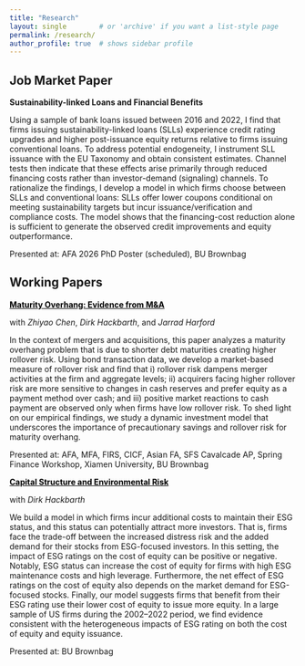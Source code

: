 ```yaml
---
title: "Research"
layout: single        # or 'archive' if you want a list-style page
permalink: /research/
author_profile: true  # shows sidebar profile
---
```




## Job Market Paper
**Sustainability-linked Loans and Financial Benefits**

Using a sample of bank loans issued between 2016 and 2022, I find that firms issuing sustainability-linked loans
(SLLs) experience credit rating upgrades and higher post-issuance equity returns relative to firms issuing conventional
loans. To address potential endogeneity, I instrument SLL issuance with the EU Taxonomy and obtain
consistent estimates. Channel tests then indicate that these effects arise primarily through reduced financing
costs rather than investor-demand (signaling) channels. To rationalize the findings, I develop a model in which
firms choose between SLLs and conventional loans: SLLs offer lower coupons conditional on meeting sustainability
targets but incur issuance/verification and compliance costs. The model shows that the financing-cost reduction
alone is sufficient to generate the observed credit improvements and equity outperformance.

Presented at: AFA 2026 PhD Poster (scheduled), BU Brownbag

## Working Papers

**<a href="https://papers.ssrn.com/sol3/papers.cfm?abstract_id=4280419" style="color: black; text-decoration: underline;text-decoration-style: solid;">Maturity Overhang: Evidence from M&A</a>**

with _Zhiyao Chen_, _Dirk Hackbarth_, and _Jarrad Harford_

In the context of mergers and acquisitions, this paper analyzes a maturity overhang problem that is due to shorter
debt maturities creating higher rollover risk. Using bond transaction data, we develop a market-based measure of
rollover risk and find that i) rollover risk dampens merger activities at the firm and aggregate levels; ii) acquirers
facing higher rollover risk are more sensitive to changes in cash reserves and prefer equity as a payment method
over cash; and iii) positive market reactions to cash payment are observed only when firms have low rollover risk.
To shed light on our empirical findings, we study a dynamic investment model that underscores the importance
of precautionary savings and rollover risk for maturity overhang.

Presented at: AFA, MFA, FIRS, CICF, Asian FA, SFS Cavalcade AP, Spring Finance Workshop, Xiamen University, BU Brownbag

**<a href="https://www.dropbox.com/scl/fi/9c58ardi3r066gkdpagpp/main.pdf?rlkey=0kwu57z4hxue04etxab2p2suf\&dl=0" style="color: black; text-decoration: underline;text-decoration-style: solid;">Capital Structure and Environmental Risk</a>**

with _Dirk Hackbarth_

We build a model in which firms incur additional costs to maintain their ESG status, and this status can potentially
attract more investors. That is, firms face the trade-off between the increased distress risk and the added demand
for their stocks from ESG-focused investors. In this setting, the impact of ESG ratings on the cost of equity can
be positive or negative. Notably, ESG status can increase the cost of equity for firms with high ESG maintenance
costs and high leverage. Furthermore, the net effect of ESG ratings on the cost of equity also depends on the
market demand for ESG-focused stocks. Finally, our model suggests firms that benefit from their ESG rating
use their lower cost of equity to issue more equity. In a large sample of US firms during the 2002–2022 period,
we find evidence consistent with the heterogeneous impacts of ESG rating on both the cost of equity and equity
issuance.

Presented at: BU Brownbag



